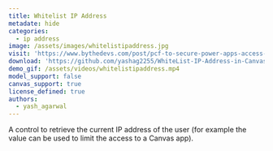 ```yaml
---
title: Whitelist IP Address
metadate: hide
categories:
  - ip address
image: /assets/images/whitelistipaddress.jpg
visit: 'https://www.bythedevs.com/post/pcf-to-secure-power-apps-access-by-white-listing-ip-addresses'
download: 'https://github.com/yashag2255/WhiteList-IP-Address-in-Canvas-Apps'
demo_gif: /assets/videos/whitelistipaddress.mp4
model_support: false
canvas_support: true
license_defined: true
authors:
  - yash_agarwal
---
```


A control to retrieve the current IP address of the user (for example the value can be used to limit the access to a Canvas app).
